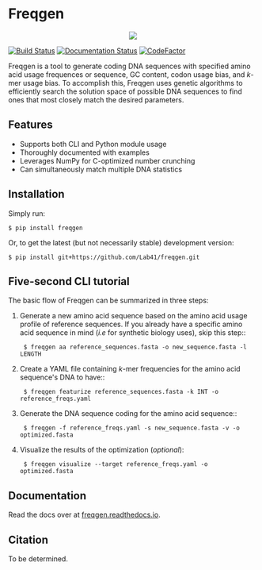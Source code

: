 # Freqgen

<p align ="center">
<img src='https://raw.githubusercontent.com/Lab41/freqgen/master/logo/Freqgen2-01_icon_only.png'>
</p>

[![Build Status](https://travis-ci.org/Lab41/freqgen.svg?branch=master)](https://travis-ci.org/Lab41/freqgen) [![Documentation Status](https://readthedocs.org/projects/freqgen/badge/?version=latest)](https://freqgen.readthedocs.io/en/latest/?badge=latest) [![CodeFactor](https://www.codefactor.io/repository/github/lab41/freqgen/badge)](https://www.codefactor.io/repository/github/lab41/freqgen)


Freqgen is a tool to generate coding DNA sequences with specified amino acid
usage frequences or sequence, GC content, codon usage bias, and *k*-mer
usage bias. To accomplish this, Freqgen uses genetic algorithms to efficiently
search the solution space of possible DNA sequences to find ones that most
closely match the desired parameters.

Features
--------

- Supports both CLI and Python module usage
- Thoroughly documented with examples
- Leverages NumPy for C-optimized number crunching
- Can simultaneously match multiple DNA statistics

Installation
------------

Simply run:

    $ pip install freqgen

Or, to get the latest (but not necessarily stable) development version:

    $ pip install git+https://github.com/Lab41/freqgen.git

Five-second CLI tutorial
------------------------

The basic flow of Freqgen can be summarized in three steps:

1. Generate a new amino acid sequence based on the amino acid usage profile of reference sequences. If you already have a specific amino acid sequence in mind (*i.e* for synthetic biology uses), skip this step::

        $ freqgen aa reference_sequences.fasta -o new_sequence.fasta -l LENGTH

2. Create a YAML file containing *k*-mer frequencies for the amino acid sequence's DNA to have::

        $ freqgen featurize reference_sequences.fasta -k INT -o reference_freqs.yaml

3. Generate the DNA sequence coding for the amino acid sequence::

        $ freqgen -f reference_freqs.yaml -s new_sequence.fasta -v -o optimized.fasta

4. Visualize the results of the optimization (*optional*):

        $ freqgen visualize --target reference_freqs.yaml -o optimized.fasta

Documentation
-------------

Read the docs over at [freqgen.readthedocs.io](http://freqgen.readthedocs.io).

Citation
--------

To be determined.

